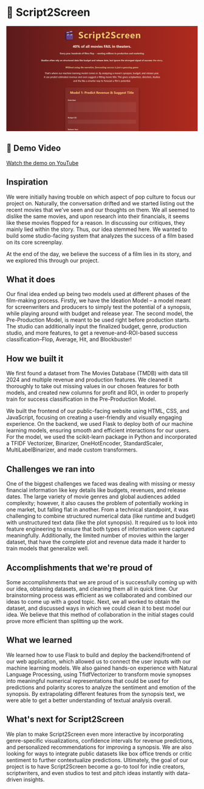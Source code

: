 # 🎥 Script2Screen

![App Screenshot](data/script2screencoverpage.png) <!-- replace with actual path if you want to show a screenshot -->


## 🎥 Demo Video
[Watch the demo on YouTube](https://youtu.be/Y40cY5LKxGE)


## Inspiration 

We were initially having trouble on which aspect of pop culture to focus our project on. Naturally, the conversation drifted and we started listing out the recent movies that we’ve seen and our thoughts on them. We all seemed to dislike the same movies, and upon research into their financials, it seems like these movies flopped for a reason. In discussing our critiques, they mainly lied within the story. Thus, our idea stemmed here. We wanted to build some studio-facing system that analyzes the success of a film based on its core screenplay. 

At the end of the day, we believe the success of a film lies in its story, and we explored this through our project.

## What it does 

Our final idea ended up being two models used at different phases of the film-making process. Firstly, we have the Ideation Model – a model meant for screenwriters and producers to simply test the potential of a synopsis, while playing around with budget and release year. The second model, the Pre-Production Model, is meant to be used right before production starts. The studio can additionally input the finalized budget, genre, production studio, and more features, to get a revenue-and-ROI-based success classification–Flop, Average, Hit, and Blockbuster!

## How we built it 

We first found a dataset from The Movies Database (TMDB) with data till 2024 and multiple revenue and production features. We cleaned it thoroughly to take out missing values in our chosen features for both models, and created new columns for profit and ROI, in order to properly train for success classification in the Pre-Production Model.

We built the frontend of our public-facing website using HTML, CSS, and JavaScript, focusing on creating a user-friendly and visually engaging experience. On the backend, we used Flask to deploy both of our machine learning models, ensuring smooth and efficient interactions for our users. For the model, we used the scikit-learn package in Python and incorporated a TFIDF Vectorizer, Binarizer, OneHotEncoder, StandardScaler, MultiLabelBinarizer, and made custom transformers.

## Challenges we ran into 

One of the biggest challenges we faced was dealing with missing or messy financial information like key details like budgets, revenues, and release dates. The large variety of movie genres and global audiences added complexity; however, it also causes the problem of potentially working in one market, but falling flat in another. From a technical standpoint, it was challenging to combine structured numerical data (like runtime and budget) with unstructured text data (like the plot synopsis). It required us to look into feature engineering to ensure that both types of information were captured meaningfully. Additionally, the limited number of movies within the larger dataset, that have the complete plot and revenue data made it harder to train models that generalize well. 

## Accomplishments that we're proud of 

Some accomplishments that we are proud of is successfully coming up with our idea, obtaining datasets, and cleaning them all in quick time. Our brainstorming process was efficient as we collaborated and combined our ideas to come up with a good topic. Next, we all worked to obtain the dataset, and discussed ways in which we could clean it to best model our idea. We believe that this method of collaboration in the initial stages could prove more efficient than splitting up the work.

## What we learned

We learned how to use Flask to build and deploy the backend/frontend of our web application, which allowed us to connect the user inputs with our machine learning models. We also gained hands-on experience with Natural Language Processing, using TfidfVectorizer to transform movie synopses into meaningful numerical representations that could be used for predictions and polarity scores to analyze the sentiment and emotion of the synopsis. By extrapolating different features from the synopsis text, we were able to get a better understanding of textual analysis overall. 

## What's next for Script2Screen

We plan to make Script2Screen even more interactive by incorporating genre-specific visualizations, confidence intervals for revenue predictions, and personalized recommendations for improving a synopsis. We are also looking for ways to integrate public datasets like box office trends or critic sentiment to further contextualize predictions. Ultimately, the goal of our project is to have Script2Screen become a go-to tool for indie creators, scriptwriters, and even studios to test and pitch ideas instantly with data-driven insights.

